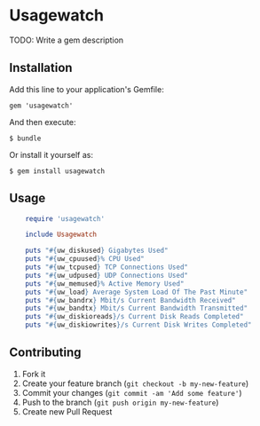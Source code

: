 # Usagewatch

TODO: Write a gem description

## Installation

Add this line to your application's Gemfile:

    gem 'usagewatch'

And then execute:

    $ bundle

Or install it yourself as:

    $ gem install usagewatch

## Usage

```ruby
    require 'usagewatch'

    include Usagewatch

    puts "#{uw_diskused} Gigabytes Used"
    puts "#{uw_cpuused}% CPU Used"
    puts "#{uw_tcpused} TCP Connections Used"
    puts "#{uw_udpused} UDP Connections Used"
    puts "#{uw_memused}% Active Memory Used"
    puts "#{uw_load} Average System Load Of The Past Minute"
    puts "#{uw_bandrx} Mbit/s Current Bandwidth Received"
    puts "#{uw_bandtx} Mbit/s Current Bandwidth Transmitted"
    puts "#{uw_diskioreads}/s Current Disk Reads Completed"
    puts "#{uw_diskiowrites}/s Current Disk Writes Completed"
```

## Contributing

1. Fork it
2. Create your feature branch (`git checkout -b my-new-feature`)
3. Commit your changes (`git commit -am 'Add some feature'`)
4. Push to the branch (`git push origin my-new-feature`)
5. Create new Pull Request
